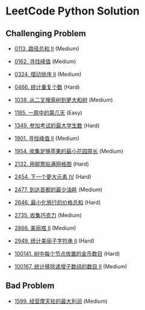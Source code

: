 # LeetCode Python Solution

## Challenging Problem

- [0113. 路径总和 II][link] (Medium)

[link]: https://leetcode.cn/problems/path-sum-ii/

- [0162. 寻找峰值][link] (Medium)

[link]: https://leetcode.cn/problems/find-peak-element/

- [0324. 摆动排序 II][link] (Medium)

[link]: https://leetcode.cn/problems/wiggle-sort-ii/

- [0466. 统计重复个数][link] (Hard)

[link]: https://leetcode.cn/problems/count-the-repetitions/

- [1038. 从二叉搜索树到更大和树][link] (Medium)

[link]: https://leetcode.cn/problems/binary-search-tree-to-greater-sum-tree/

- [1185. 一周中的第几天][link] (Easy)

[link]: https://leetcode.cn/problems/day-of-the-week/

- [1349. 参加考试的最大学生数][link] (Hard)

[link]: https://leetcode.cn/problems/maximum-students-taking-exam/

- [1901. 寻找峰值 II][link] (Medium)

[link]: https://leetcode.cn/problems/find-a-peak-element-ii/

- [1954. 收集足够苹果的最小花园周长][link] (Medium)

[link]: https://leetcode.cn/problems/minimum-garden-perimeter-to-collect-enough-apples/

- [2132. 用邮票贴满网格图][link] (Hard)

[link]: https://leetcode.cn/problems/stamping-the-grid/

- [2454. 下一个更大元素 IV][link] (Hard)

[link]: https://leetcode.cn/problems/next-greater-element-iv/

- [2477. 到达首都的最少油耗][link] (Medium)

[link]: https://leetcode.cn/problems/minimum-fuel-cost-to-report-to-the-capital/

- [2646. 最小化旅行的价格总和][link] (Hard)

[link]: https://leetcode.cn/problems/minimize-the-total-price-of-the-trips/

- [2735. 收集巧克力][link] (Medium)

[link]: https://leetcode.cn/problems/collecting-chocolates/

- [2866. 美丽塔 II][link] (Medium)

[link]: https://leetcode.cn/problems/beautiful-towers-ii/

- [2949. 统计美丽子字符串 II][link] (Hard)

[link]: https://leetcode.cn/contest/weekly-contest-373/problems/count-beautiful-substrings-ii/

- [100141. 树中每个节点放置的金币数目][link] (Hard)

[link]: https://leetcode.cn/contest/biweekly-contest-120/problems/find-number-of-coins-to-place-in-tree-nodes/

- [100167. 统计移除递增子数组的数目 II][link] (Medium)

[link]: https://leetcode.cn/contest/biweekly-contest-120/problems/count-the-number-of-incremovable-subarrays-ii/


## Bad Problem

- [1599. 经营摩天轮的最大利润][link] (Medium)

[link]: https://leetcode.cn/problems/maximum-profit-of-operating-a-centennial-wheel/